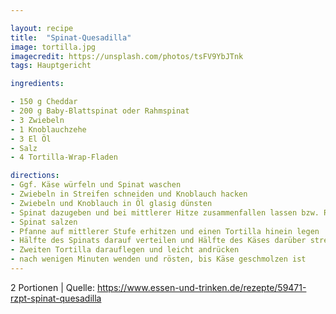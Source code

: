 ```yaml
---

layout: recipe
title:  "Spinat-Quesadilla"
image: tortilla.jpg
imagecredit: https://unsplash.com/photos/tsFV9YbJTnk
tags: Hauptgericht

ingredients:

- 150 g Cheddar
- 200 g Baby-Blattspinat oder Rahmspinat
- 3 Zwiebeln
- 1 Knoblauchzehe
- 3 El Öl
- Salz
- 4 Tortilla-Wrap-Fladen

directions:
- Ggf. Käse würfeln und Spinat waschen
- Zwiebeln in Streifen schneiden und Knoblauch hacken
- Zwiebeln und Knoblauch in Öl glasig dünsten
- Spinat dazugeben und bei mittlerer Hitze zusammenfallen lassen bzw. Rahmspinat aufkochen
- Spinat salzen
- Pfanne auf mittlerer Stufe erhitzen und einen Tortilla hinein legen
- Hälfte des Spinats darauf verteilen und Hälfte des Käses darüber streuen
- Zweiten Tortilla darauflegen und leicht andrücken
- nach wenigen Minuten wenden und rösten, bis Käse geschmolzen ist
---
```

2 Portionen
| Quelle: https://www.essen-und-trinken.de/rezepte/59471-rzpt-spinat-quesadilla